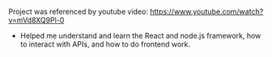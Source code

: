 Project was referenced by youtube video: https://www.youtube.com/watch?v=mVd8XQ9Pl-0

- Helped me understand and learn the React and node.js framework, how to interact with APIs, and how to do frontend work. 
